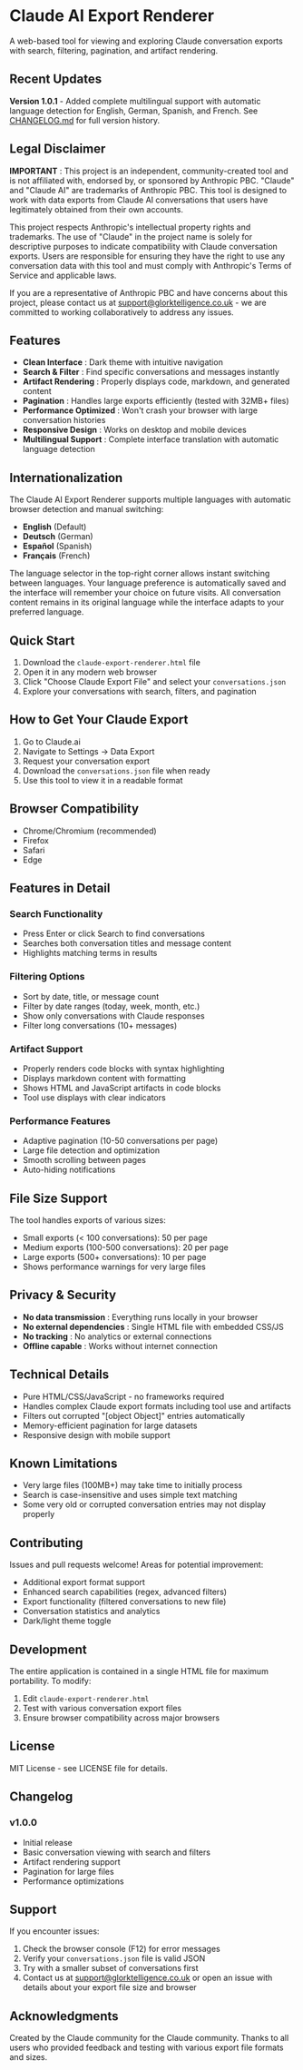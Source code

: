 
# Claude AI Export Renderer

A web-based tool for viewing and exploring Claude conversation exports with search, filtering, pagination, and artifact rendering.

## Recent Updates

**Version 1.0.1** - Added complete multilingual support with automatic language detection for English, German, Spanish, and French. See [CHANGELOG.md](https://claude.ai/chat/CHANGELOG.md) for full version history.

## Legal Disclaimer

 **IMPORTANT** : This project is an independent, community-created tool and is not affiliated with, endorsed by, or sponsored by Anthropic PBC. "Claude" and "Claude AI" are trademarks of Anthropic PBC. This tool is designed to work with data exports from Claude AI conversations that users have legitimately obtained from their own accounts.

This project respects Anthropic's intellectual property rights and trademarks. The use of "Claude" in the project name is solely for descriptive purposes to indicate compatibility with Claude conversation exports. Users are responsible for ensuring they have the right to use any conversation data with this tool and must comply with Anthropic's Terms of Service and applicable laws.

If you are a representative of Anthropic PBC and have concerns about this project, please contact us at support@glorktelligence.co.uk - we are committed to working collaboratively to address any issues.

## Features

* **Clean Interface** : Dark theme with intuitive navigation
* **Search & Filter** : Find specific conversations and messages instantly
* **Artifact Rendering** : Properly displays code, markdown, and generated content
* **Pagination** : Handles large exports efficiently (tested with 32MB+ files)
* **Performance Optimized** : Won't crash your browser with large conversation histories
* **Responsive Design** : Works on desktop and mobile devices
* **Multilingual Support** : Complete interface translation with automatic language detection

## Internationalization

The Claude AI Export Renderer supports multiple languages with automatic browser detection and manual switching:

* **English** (Default)
* **Deutsch** (German)
* **Español** (Spanish)
* **Français** (French)

The language selector in the top-right corner allows instant switching between languages. Your language preference is automatically saved and the interface will remember your choice on future visits. All conversation content remains in its original language while the interface adapts to your preferred language.

## Quick Start

1. Download the `claude-export-renderer.html` file
2. Open it in any modern web browser
3. Click "Choose Claude Export File" and select your `conversations.json`
4. Explore your conversations with search, filters, and pagination

## How to Get Your Claude Export

1. Go to Claude.ai
2. Navigate to Settings → Data Export
3. Request your conversation export
4. Download the `conversations.json` file when ready
5. Use this tool to view it in a readable format

## Browser Compatibility

* Chrome/Chromium (recommended)
* Firefox
* Safari
* Edge

## Features in Detail

### Search Functionality

* Press Enter or click Search to find conversations
* Searches both conversation titles and message content
* Highlights matching terms in results

### Filtering Options

* Sort by date, title, or message count
* Filter by date ranges (today, week, month, etc.)
* Show only conversations with Claude responses
* Filter long conversations (10+ messages)

### Artifact Support

* Properly renders code blocks with syntax highlighting
* Displays markdown content with formatting
* Shows HTML and JavaScript artifacts in code blocks
* Tool use displays with clear indicators

### Performance Features

* Adaptive pagination (10-50 conversations per page)
* Large file detection and optimization
* Smooth scrolling between pages
* Auto-hiding notifications

## File Size Support

The tool handles exports of various sizes:

* Small exports (< 100 conversations): 50 per page
* Medium exports (100-500 conversations): 20 per page
* Large exports (500+ conversations): 10 per page
* Shows performance warnings for very large files

## Privacy & Security

* **No data transmission** : Everything runs locally in your browser
* **No external dependencies** : Single HTML file with embedded CSS/JS
* **No tracking** : No analytics or external connections
* **Offline capable** : Works without internet connection

## Technical Details

* Pure HTML/CSS/JavaScript - no frameworks required
* Handles complex Claude export formats including tool use and artifacts
* Filters out corrupted "[object Object]" entries automatically
* Memory-efficient pagination for large datasets
* Responsive design with mobile support

## Known Limitations

* Very large files (100MB+) may take time to initially process
* Search is case-insensitive and uses simple text matching
* Some very old or corrupted conversation entries may not display properly

## Contributing

Issues and pull requests welcome! Areas for potential improvement:

* Additional export format support
* Enhanced search capabilities (regex, advanced filters)
* Export functionality (filtered conversations to new file)
* Conversation statistics and analytics
* Dark/light theme toggle

## Development

The entire application is contained in a single HTML file for maximum portability. To modify:

1. Edit `claude-export-renderer.html`
2. Test with various conversation export files
3. Ensure browser compatibility across major browsers

## License

MIT License - see LICENSE file for details.

## Changelog

### v1.0.0

* Initial release
* Basic conversation viewing with search and filters
* Artifact rendering support
* Pagination for large files
* Performance optimizations

## Support

If you encounter issues:

1. Check the browser console (F12) for error messages
2. Verify your `conversations.json` file is valid JSON
3. Try with a smaller subset of conversations first
4. Contact us at support@glorktelligence.co.uk or open an issue with details about your export file size and browser

## Acknowledgments

Created by the Claude community for the Claude community. Thanks to all users who provided feedback and testing with various export file formats and sizes.

